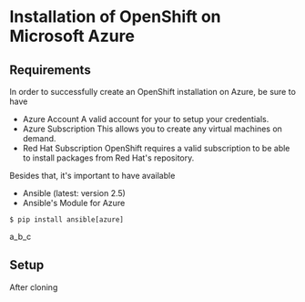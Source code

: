 # Installation of OpenShift on Microsoft Azure

## Requirements

In order to successfully create an OpenShift installation on Azure, be sure to have
* Azure Account
A valid account for your to setup your credentials. 
* Azure Subscription
This allows you to create any virtual machines on demand.
* Red Hat Subscription
OpenShift requires a valid subscription to be able to install packages from Red Hat's repository.


Besides that, it's important to have available
* Ansible (latest: version 2.5)
* Ansible's Module for Azure 
```
$ pip install ansible[azure]
```

a_b_c
## Setup
After cloning

